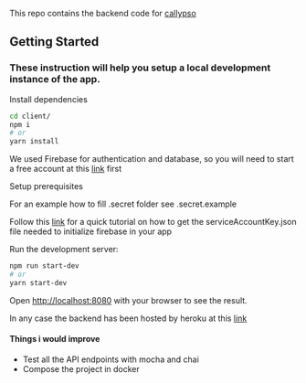 This repo contains the backend code for [callypso](https://github.com/MohammedAK1991/callypso)

## Getting Started

### These instruction will help you setup a local development instance of the app.

Install dependencies
```bash
cd client/
npm i
# or
yarn install
```

We used Firebase for authentication and database, so you will need to start a free account at this [link](https://console.firebase.google.com/u/1/) first

Setup prerequisites

For an example how to fill .secret folder see .secret.example

Follow this [link](https://clemfournier.medium.com/how-to-get-my-firebase-service-account-key-file-f0ec97a21620) for a quick tutorial on how to get the serviceAccountKey.json file needed to initialize firebase in your app

Run the development server:

```bash
npm run start-dev
# or
yarn start-dev
```

Open [http://localhost:8080](http://localhost:8080) with your browser to see the result.

In any case the backend has been hosted by heroku at this [link](https://callypso.herokuapp.com/)


#### Things i would improve
- Test all the API endpoints with mocha and chai
- Compose the project in docker

